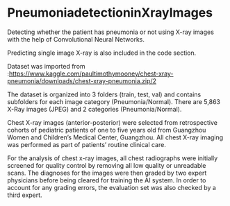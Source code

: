 # PneumoniadetectioninXrayImages
Detecting whether the patient has pneumonia or not using X-ray images with the help of Convolutional Neural Networks. 

Predicting single image X-ray is also included in the code section.

Dataset was imported from :https://www.kaggle.com/paultimothymooney/chest-xray-pneumonia/downloads/chest-xray-pneumonia.zip/2 

The dataset is organized into 3 folders (train, test, val) and contains subfolders for each image category (Pneumonia/Normal). There are 5,863 X-Ray images (JPEG) and 2 categories (Pneumonia/Normal).

Chest X-ray images (anterior-posterior) were selected from retrospective cohorts of pediatric patients of one to five years old from Guangzhou Women and Children’s Medical Center, Guangzhou. All chest X-ray imaging was performed as part of patients’ routine clinical care.

For the analysis of chest x-ray images, all chest radiographs were initially screened for quality control by removing all low quality or unreadable scans. The diagnoses for the images were then graded by two expert physicians before being cleared for training the AI system. In order to account for any grading errors, the evaluation set was also checked by a third expert.

